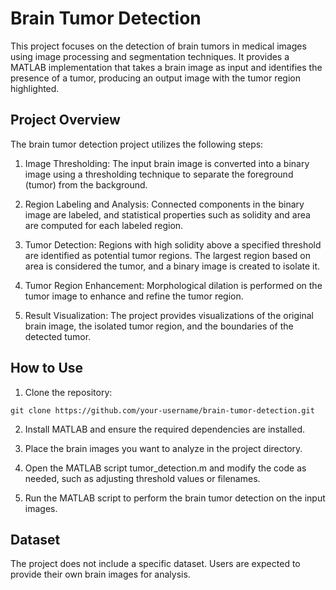 # Brain Tumor Detection

This project focuses on the detection of brain tumors in medical images using image processing and segmentation techniques. It provides a MATLAB implementation that takes a brain image as input and identifies the presence of a tumor, producing an output image with the tumor region highlighted.

## Project Overview

The brain tumor detection project utilizes the following steps:

1. Image Thresholding: The input brain image is converted into a binary image using a thresholding technique to separate the foreground (tumor) from the background.

2. Region Labeling and Analysis: Connected components in the binary image are labeled, and statistical properties such as solidity and area are computed for each labeled region.

3. Tumor Detection: Regions with high solidity above a specified threshold are identified as potential tumor regions. The largest region based on area is considered the tumor, and a binary image is created to isolate it.

4. Tumor Region Enhancement: Morphological dilation is performed on the tumor image to enhance and refine the tumor region.

5. Result Visualization: The project provides visualizations of the original brain image, the isolated tumor region, and the boundaries of the detected tumor.

## How to Use

1. Clone the repository:

```shell
git clone https://github.com/your-username/brain-tumor-detection.git
```

2. Install MATLAB and ensure the required dependencies are installed.

3. Place the brain images you want to analyze in the project directory.

4. Open the MATLAB script tumor_detection.m and modify the code as needed, such as adjusting threshold values or filenames.

5. Run the MATLAB script to perform the brain tumor detection on the input images.

## Dataset

The project does not include a specific dataset. Users are expected to provide their own brain images for analysis.
